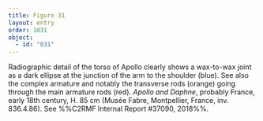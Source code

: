 ```yaml
---
title: Figure 31
layout: entry
order: 1031
object:
  - id: "031"
---
```


Radiographic detail of the torso of Apollo clearly shows a wax-to-wax joint as a dark ellipse at the junction of the arm to the shoulder (blue). See also the complex armature and notably the transverse rods (orange) going through the main armature rods (red). *Apollo and Daphne*, probably France, early 18th century, H. 85 cm (Musée Fabre, Montpellier, France, inv. 836.4.86). See %%C2RMF Internal Report #37090, 2018%%.

